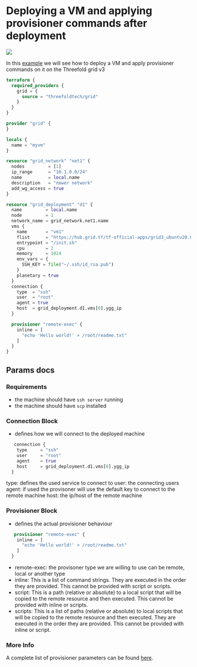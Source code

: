 # Deploying a VM and applying provisioner commands after deployment

![ ](./img//terraform_.png)

In this [example](https://github.com/threefoldtech/terraform-provider-grid/blob/development/examples/resources/external_provisioner/remote-exec_hello-world/main.tf) we will see how to deploy a VM and apply provisioner commands on it on the Threefold grid v3

```terraform
terraform {
  required_providers {
    grid = {
      source = "threefoldtech/grid"
    }
  }
}

provider "grid" {
}

locals {
  name = "myvm"
}

resource "grid_network" "net1" {
  nodes         = [1]
  ip_range      = "10.1.0.0/24"
  name          = local.name
  description   = "newer network"
  add_wg_access = true
}

resource "grid_deployment" "d1" {
  name         = local.name
  node         = 1
  network_name = grid_network.net1.name
  vms {
    name       = "vm1"
    flist      = "https://hub.grid.tf/tf-official-apps/grid3_ubuntu20.04-latest.flist"
    entrypoint = "/init.sh"
    cpu        = 2
    memory     = 1024
    env_vars = {
      SSH_KEY = file("~/.ssh/id_rsa.pub")
    }
    planetary = true
  }
  connection {
    type  = "ssh"
    user  = "root"
    agent = true
    host  = grid_deployment.d1.vms[0].ygg_ip
  }

  provisioner "remote-exec" {
    inline = [
      "echo 'Hello world!' > /root/readme.txt"
    ]
  }
}
```

## Params docs

### Requirements

- the machine should have `ssh server` running
- the machine should have `scp` installed

### Connection Block

- defines how we will connect to the deployed machine

``` terraform
   connection {
    type     = "ssh"
    user     = "root"
    agent    = true
    host     = grid_deployment.d1.vms[0].ygg_ip
  }
```

type: defines the used service to connect to
user: the connecting users
agent: if used the provisoner will use the default key to connect to the remote machine
host: the ip/host of the remote machine

### Provisioner Block

- defines the actual provisioner behaviour

``` terraform
   provisioner "remote-exec" {
    inline = [
      "echo 'Hello world!' > /root/readme.txt"
    ]
  }
```

- remote-exec: the provisoner type we are willing to use can be remote, local or another type
- inline: This is a list of command strings. They are executed in the order they are provided. This cannot be provided with script or scripts.
- script: This is a path (relative or absolute) to a local script that will be copied to the remote resource and then executed. This cannot be provided with inline or scripts.
- scripts: This is a list of paths (relative or absolute) to local scripts that will be copied to the remote resource and then executed. They are executed in the order they are provided. This cannot be provided with inline or script.

### More Info

A complete list of provisioner parameters can be found [here](https://www.terraform.io/language/resources/provisioners/remote-exec).
